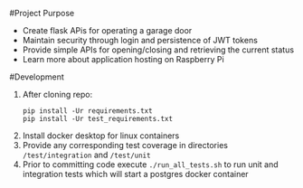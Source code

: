 #Project Purpose
- Create flask APis for operating a garage door
- Maintain security through login and persistence of JWT tokens
- Provide simple APIs for opening/closing and retrieving the current status
- Learn more about application hosting on Raspberry Pi

#Development
1. After cloning repo:
    ```
    pip install -Ur requirements.txt
    pip install -Ur test_requirements.txt
    ```
2. Install docker desktop for linux containers
3. Provide any corresponding test coverage in directories `/test/integration` and `/test/unit`
4. Prior to committing code execute `./run_all_tests.sh` to run unit and integration tests which will start a postgres docker container
